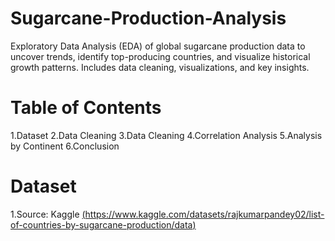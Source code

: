 # Sugarcane-Production-Analysis
Exploratory Data Analysis (EDA) of global sugarcane production data to uncover trends, identify top-producing countries, and visualize historical growth patterns. Includes data cleaning, visualizations, and key insights.

# Table of Contents
1.Dataset
2.Data Cleaning
3.Data Cleaning
4.Correlation Analysis
5.Analysis by Continent
6.Conclusion

# Dataset
1.Source: Kaggle [(https://www.kaggle.com/datasets/rajkumarpandey02/list-of-countries-by-sugarcane-production/data)](https://www.kaggle.com/datasets/rajkumarpandey02/list-of-countries-by-sugarcane-production/data)


